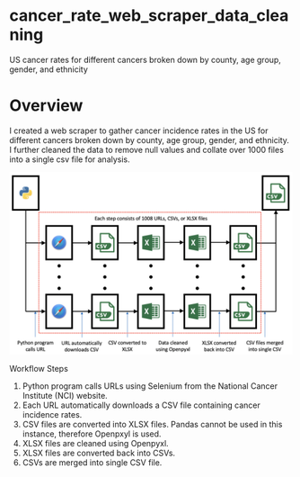 # cancer_rate_web_scraper_data_cleaning
US cancer rates for different cancers broken down by county, age group, gender, and ethnicity

# Overview

I created a web scraper to gather cancer incidence rates in the US for different cancers broken down by county, age group, gender, and ethnicity.  I further cleaned the data to remove null values and collate over 1000 files into a single csv file for analysis.

![image 2](/images/image2.png)

Workflow Steps


1. Python program calls URLs using Selenium from the National Cancer Institute (NCI) website.
2. Each URL automatically downloads a CSV file containing cancer incidence rates.
3. CSV files are converted into XLSX files.  Pandas cannot be used in this instance, therefore Openpxyl is used.
4. XLSX files are cleaned using Openpyxl.
5. XLSX files are converted back into CSVs.
6. CSVs are merged into single CSV file.
